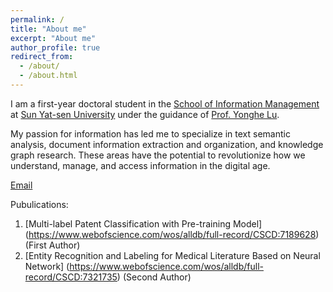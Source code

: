 ```yaml
---
permalink: /
title: "About me"
excerpt: "About me"
author_profile: true
redirect_from: 
  - /about/
  - /about.html
---
```


I am a first-year doctoral student in the [School of Information Management](https://ischool.sysu.edu.cn/) at [Sun Yat-sen University](https://www.sysu.edu.cn/sysuen/) under the guidance of [Prof. Yonghe Lu](https://ischool.sysu.edu.cn/zh-hans/teacher/luyonghe). 

My passion for information has led me to specialize in text semantic analysis, document information extraction and organization, and knowledge graph research. These areas have the potential to revolutionize how we understand, manage, and access information in the digital age.


[Email](mailto:tongxy7@mail2.sysu.edu.cn)


Pubulications:

1. [Multi-label Patent Classification with Pre-training Model] (https://www.webofscience.com/wos/alldb/full-record/CSCD:7189628) (First Author)
2. [Entity Recognition and Labeling for Medical Literature Based on Neural Network] (https://www.webofscience.com/wos/alldb/full-record/CSCD:7321735) (Second Author)
